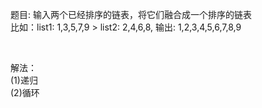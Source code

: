 题目: 输入两个已经排序的链表，将它们融合成一个排序的链表<br>
比如：list1: 1,3,5,7,9 \> list2: 2,4,6,8, 输出: 1,2,3,4,5,6,7,8,9<br>

<br>

解法：<br>
(1)递归 <br>
(2)循环
